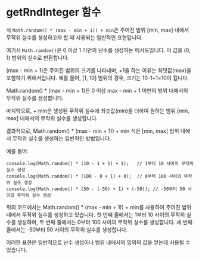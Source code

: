 # getRndInteger 함수 

식 `Math.random() * (max - min + 1)) + min`은 주어진 범위 [min, max] 내에서 무작위 실수를 생성하고자 할 때 사용되는 일반적인 표현입니다.

여기서 `Math.random()`은 0 이상 1 미만의 난수를 생성하는 메서드입니다. 이 값을 (0, 1) 범위의 실수로 반환합니다.

(max - min + 1)은 주어진 범위의 크기를 나타내며, +1을 하는 이유는 최댓값(max)을 포함하기 위해서입니다. 예를 들어, [1, 10] 범위의 경우, 크기는 10-1+1=10이 됩니다.

Math.random() * (max - min + 1)은 0 이상 max - min + 1 미만의 범위 내에서의 무작위 실수를 생성합니다.

마지막으로, + min은 생성된 무작위 실수에 최솟값(min)을 더하여 원하는 범위 [min, max] 내에서의 무작위 실수를 생성합니다.

결과적으로, Math.random() * (max - min + 1)) + min 식은 [min, max] 범위 내에서 무작위 실수를 생성하는 일반적인 방법입니다.

예를 들어:

```
console.log(Math.random() * (10 - 1 + 1) + 1);   // 1부터 10 사이의 무작위 실수 생성
console.log(Math.random() * (100 - 0 + 1) + 0);  // 0부터 100 사이의 무작위 실수 생성
console.log(Math.random() * (50 - (-50) + 1) + (-50)); // -50부터 50 사이의 무작위 실수 생성
```

위의 코드에서는 Math.random() * (max - min + 1)) + min를 사용하여 주어진 범위 내에서 무작위 실수를 생성하고 있습니다. 첫 번째 줄에서는 1부터 10 사이의 무작위 실수를 생성하며, 두 번째 줄에서는 0부터 100 사이의 무작위 실수를 생성합니다. 세 번째 줄에서는 -50부터 50 사이의 무작위 실수를 생성합니다.

이러한 표현은 일반적으로 난수 생성이나 범위 내에서의 임의의 값을 얻는데 사용될 수 있습니다.

